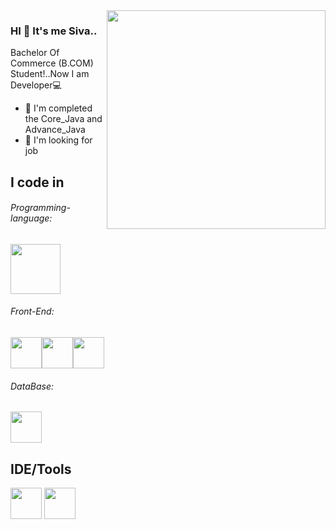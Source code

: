 <img  align="right" width="350" hight="250" src="https://i.pinimg.com/originals/a5/35/60/a53560c8088900e266880f779dacced7.gif"/> 

### HI 👋 It's me Siva..

Bachelor Of Commerce (B.COM) Student!..Now I am Developer💻

-  🌱 I'm completed the Core_Java and Advance_Java
-   🏢 I'm looking for job

## I code in
###### Programming-language:
<img height="80" width="80" src="https://raw.githubusercontent.com/bablubambal/All_logo_and_pictures/1ac69ce5fbc389725f16f989fa53c62d6e1b4883/programming%20languages/java.svg"/>

###### Front-End:
<img height="50" width="50" src="https://raw.githubusercontent.com/bablubambal/All_logo_and_pictures/1ac69ce5fbc389725f16f989fa53c62d6e1b4883/social%20icons/html5.svg"/><img height="50" width="50" src="https://raw.githubusercontent.com/bablubambal/All_logo_and_pictures/1ac69ce5fbc389725f16f989fa53c62d6e1b4883/social%20icons/css3.svg"/><img height="50" width="50" src="https://raw.githubusercontent.com/bablubambal/All_logo_and_pictures/1ac69ce5fbc389725f16f989fa53c62d6e1b4883/social%20icons/javascript.svg"/>

###### DataBase:
<img height="50" width="50" src="https://appbuilderforx.com/static/images/logos/databases/mysql.jpg"/>

## IDE/Tools
<img height="50" width="50" src="https://logowik.com/content/uploads/images/eclipse5466.jpg"/>
<img height="50" width="50" src="https://logowik.com/content/uploads/images/visual-studio-code7642.jpg"/>

